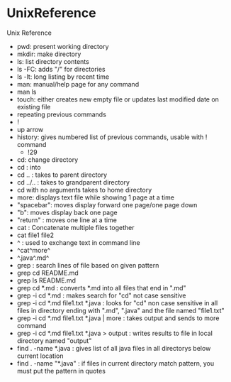 # UnixReference
Unix Reference

* pwd: present working directory
* mkdir: make directory
* ls: list directory contents
 * ls -FC: adds "/" for directories
 * ls -lt: long listing by recent time
* man: manual/help page for any command
 * man ls
* touch: either creates new empty file or updates last modified date on existing file
* repeating previous commands
 * !
 * up arrow
 * history: gives numbered list of previous commands, usable with ! command
   * !29 
* cd: change directory
 * cd <directory name>: into <directory name>
 * cd .. : takes to parent directory
 * cd ../.. : takes to grandparent directory
 * cd with no arguments takes to home directory
* more: displays text file while showing 1 page at a time
 * "spacebar": moves display forward one page/one page down
 * "b": moves display back one page
 * "return" : moves one line at a time
* cat : Concatenate multiple files together
 * cat file1 file2
* ^ : used to exchange text in command line
 * ^cat^more^ 
 * ^.java^.md^
* grep : search lines of file based on given pattern
 * grep cd README.md
 * grep ls README.md
 * grep cd *.md : converts *.md into all files that end in ".md"
 * grep -i cd *.md : makes search for "cd" not case sensitive
 * grep -i cd *.md file1.txt *.java : looks for "cd" non case sensitive in all files in directory ending with ".md", ".java" and the file named "file1.txt"
 * grep -i cd *.md file1.txt *.java | more : takes output and sends to more command
 * grep -i cd *.md file1.txt *.java > output : writes results to file in local directory named "output"
* find . -name *.java : gives list of all java files in all directorys below current location
 * find . -name "*.java" : if files in current directory match pattern, you must put the pattern in quotes
